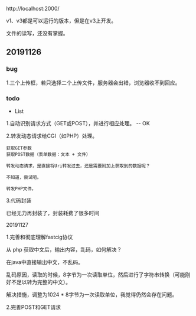 http://localhost:2000/

v1、v3都是可以运行的版本，但是在v3上开发。

文件的读写，还没有掌握。

## 20191126

### bug

1.三个上传框，若只选择二个上传文件，服务器会出错，浏览器收不到回应。

### todo

* List

1.自动识别请求方式（GET或POST），并进行相应处理。 -- OK
	
2.转发动态请求给CGI（如PHP）处理。

	获取GET参数
	获取POST数据（表单数据：文本 + 文件）

	转发动态请求，是直接将Uri转发过去，还是需要附加上获取到的数据呢？

	不知道，尝试吧。

	转发PHP文件。

3.代码封装

已经无力再封装了，封装耗费了很多时间

20191127

1.完善和彻底理解fastcig协议

从 php 获取中文后，输出内容，乱码，如何解决？

在java中直接输出中文，不乱码。

乱码原因，读取的时候，8字节为一次读取单位，然后进行了字符串转换（可能刚好不足以转为完整的中文）。

解决措施，调整为1024 * 8字节为一次读取单位，我觉得仍然会存在问题。

2.完善POST和GET请求



